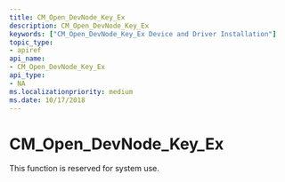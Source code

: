 ```yaml
---
title: CM_Open_DevNode_Key_Ex
description: CM_Open_DevNode_Key_Ex
keywords: ["CM_Open_DevNode_Key_Ex Device and Driver Installation"]
topic_type:
- apiref
api_name:
- CM_Open_DevNode_Key_Ex
api_type:
- NA
ms.localizationpriority: medium
ms.date: 10/17/2018
---
```


# CM_Open_DevNode_Key_Ex

This function is reserved for system use.

